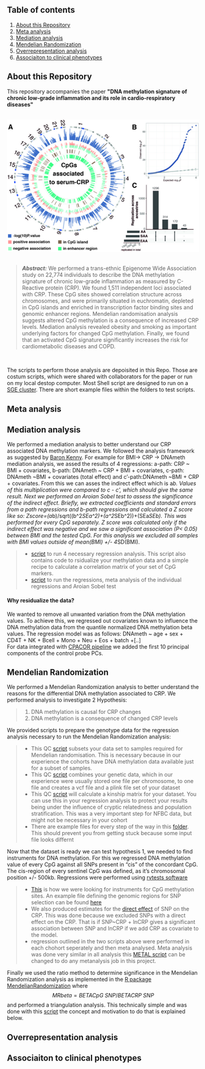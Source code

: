 ## Table of contents
1. [About this Repository](#About-this-Repository)
2. [Meta analysis](#Meta-analysis)
3. [Mediation analysis](#Mediation-analysis)
4. [Mendelian Randomization](#Mendelian-Randomization)
4. [Overrepresentation analysis](#Overrepresentation-analysis)
5. [Associaiton to clinical phenotypes](#Associaiton-to-clinical-phenotypes)  

## About this Repository
This repository accompanies the paper __"DNA methylation signature of chronic low-grade inflammation and its role in cardio-respiratory diseases"__ 
<br/><br/>
<p align="center">
<img src="/img/FIGURE_1_ok.jpg" alt="Overview Figure" width="600"/>
<br/><br/>

> **_Abstract:_**  We performed a trans-ethnic Epigenome Wide Association study on 22,774 individuals to describe the DNA methylation signature of chronic low-grade inflammation as measured by C-Reactive protein (CRP). We found 1,511 independent loci associated with CRP. These CpG sites showed correlation structure across chromosomes, and were primarily situated in euchromatin, depleted in CpG islands and enriched in transcription factor binding sites and genomic enhancer regions. Mendelian randomisation analysis suggests altered CpG methylation is a consequence of increased CRP levels. Mediation analysis revealed obesity and smoking as important underlying factors for changed CpG methylation. Finally, we found that an activated CpG signature significantly increases the risk for cardiometabolic diseases and COPD. 
<p>
<br/>

The scripts to perform those analysis are depoisited in this Repo. Those are costum scripts, which were shared with collaborators for the paper or run on my local destop computer. Most Shell script are designed to run on a [SGE cluster](http://gridscheduler.sourceforge.net/htmlman/manuals.html). There are short example files within the folders to test scripts. 
  
## Meta analysis

## Mediation analysis
We performed a mediation analysis to better understand our CRP associated DNA methylation markers. We followed the analysis framework as suggested by [Baron Kenny](https://en.wikipedia.org/wiki/Mediation_(statistics)). For example for BMI-> CRP -> DNAmeth mediation analysis, we assed the results of 4 regressions: a-path: CRP ~ BMI + covariates, b-path: DNAmeth ~ CRP + BMI + covariates, c-path: DNAmeth ~BMI + covariates (total effect) and c’-path:DNAmeth ~BMI + CRP + covariates. From this we can asses the indirect effect which is a*b. Values of this multiplication were compared to c - c', which should give the same result. Next we performed an Aroian Sobel test to assess the significance of the indirect effect. Briefly, we extracted coefficients and standard errors from a path regressions and b-path regressions and calculated a Z score like so: Zscore=(a*b)/sqrt((b^2*SEa^2)+(a^2*SEb^2))+(SEa*SEb). This was performed for every CpG separately. Z score was calculated only if the indirect effect was negative and we saw a significant association (P< 0.05) between BMI and the tested CpG. For this analysis we excluded all samples with BMI values outside of mean(BMI) +/- 4*SD(BMI).  
>* [script](Mediation_Analysis/1_resid_correlation_mediation_regression.R) to run 4 necessary regression analysis. This script also contains code to rsidualize your methylation data and a simple recipe to calculate a correlation matrix of your set of CpG markers.  
>* [script](Mediation_Analysis/2_mediation_analysis.R) to run the regressions, meta analysis of the individual regressions and Aroian Sobel test
<p>

#### Why residualize the data?  
  
We wanted to remove all unwanted variation from the DNA methylation values. To achieve this, we regressed out covariates known to influence the DNA methylation data from the quantile normalized DNA methylation beta values. The regression model was as follows: 
DNAmeth ~ age + sex + CD4T + NK + Bcell + Mono + Neu + Eos + batch +[..]  
For data integrated with [CPACOR pipeline](https://www.ncbi.nlm.nih.gov/pmc/articles/PMC4365767/) we added the first 10 principal components of the control probe PCs. 

## Mendelian Randomization
We performed a Mendelian Randomization analysis to better understand the reasons for the differential DNA methylation associated to CRP. We performed analysis to investigate 2 Hypothesis: 
>1. DNA methylation is causal for CRP changes  
>2. DNA methylation is a consequence of changed CRP levels  

We provided scripts to prepare the genotype data for the regression analysis necessary to run the Mendelian Randomization analysis:  
>* This QC [script](Mendelian_Randomization/prepare_dataset/QC_1_subset_to_meth_samples.sh) subsets your data set to samples required for Mendelian randomisation. This is necessary because in our experience the cohorts have DNA methylation data available just for a subset of samples.  
>* This QC [script](Mendelian_Randomization/prepare_dataset/QC_2_concat_and_make_plink.sh) combines your genetic data, which in our experience were usually stored one file per chromosome, to one file and creates a vcf file and a plink file set of your dataset  
>* This QC [script](Mendelian_Randomization/prepare_dataset/QC_3_make_kinship_matrix.sh) will calculate a kinship matrix for your dataset. You can use this in your regression analysis to protect your results being under the influence of cryptic relatedness and population stratification. This was a very important step for NFBC data, but might not be necessary in your cohort   
>* There are example files for every step of the way in this [folder](Mendelian_Randomization/example_files/). This should prevent you from getting stuck because some input file looks differnt  
<p>
  
Now that the dataset is ready we can test hypothesis 1, we needed to find instruments for DNA methylation. For this we regressed DNA methylation value of every CpG against all SNPs present in “cis” of the concordant CpG. The cis-region of every sentinel CpG was defined, as it’s chromosomal position +/- 500kb. 
Regressions were performed using [rvtests software](https://github.com/zhanxw/rvtests)  
>* [This](Mendelian_Randomization/assoc_scripts/1_assoc_CpG_cause_CRP.sh) is how we were looking for instruments for CpG methylation sites. An example file defining the genomic regions for SNP selection can be found [here](Mendelian_Randomization/example_files/)  
>* We also produced estimates for the [direct effect](Mendelian_Randomization/assoc_scripts/1a_assoc_CpG_cause_CRP_DIRECT_EFF.sh) of SNP on the CRP. This was done because we excluded SNPs with a direct effect on the CRP. That is if SNP~CRP + lnCRP gives a significant association between SNP and lnCRP if we add CRP as covariate to the model. 
>* regression outlined in the two scripts above were performed in each chohort seperately and then meta analysed. Meta analysis was done very similar in all analysis this [METAL script](Risk_Score/metal_meta.sh) can be changed to do any metanalysis job in this project.  
  
Finally we used the ratio method to determine significance in the Mendelian Randomization analysis as implemented in the [R package MendelianRandomization](https://academic.oup.com/ije/article/46/6/1734/3112150) where $$MRbeta=BETA CpG~SNP / BETA CRP~SNP$$ and performed a triangulation analysis. This technically simple and was done with this [script](Mendelian_Randomization/MR_analysis/3_CpG_cause_final_version.R) the concept and motivation to do that is explained below.    

## Overrepresentation analysis

## Associaiton to clinical phenotypes 


